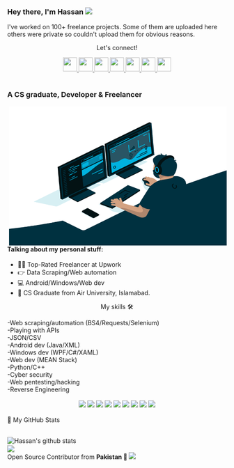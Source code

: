 <!--
**evilgenius786/evilgenius786** is a ✨ _special_ ✨ repository because its `README.md` (this file) appears on your GitHub profile.

Here are some ideas to get you started:

- 🔭 I’m currently working on ...
- 🌱 I’m currently learning ...
- 👯 I’m looking to collaborate on ...
- 🤔 I’m looking for help with ...
- 💬 Ask me about ...
- 📫 How to reach me: ...
- 😄 Pronouns: ...
- ⚡ Fun fact: ...
-->
### Hey there, I'm  Hassan <img src="https://media.giphy.com/media/hvRJCLFzcasrR4ia7z/giphy.gif" width="25px">
<p>I've worked on 100+ freelance projects. Some of them are uploaded here others were private so couldn't upload them for obvious reasons.</p>


<div align="center">
<p align="center">Let's connect!</p>

<a href="https://www.facebook.com/evilgenius786/">
    <img width="32" height="32" src="https://static.xx.fbcdn.net/rsrc.php/yD/r/d4ZIVX-5C-b.ico?_nc_eui2=AeFk0w9o7PzxtXwIY-CspdLRaBWfmC2eGbdoFZ-YLZ4Zt9hIvpQoJVF7mUsk4Az2p_oWB8MwKmvBv-YDMahkkg0Y" />
</a>

<a href="https://www.linkedin.com/in/evil-genius/">
    <img width="32" height="32" src="https://static-exp1.licdn.com/sc/h/al2o9zrvru7aqj8e1x2rzsrca" />
</a>
<a href="https://t.me/evilgenius786">
    <img width="32" height="32" src="https://telegram.org/favicon.ico?3" />
</a>
   

<a href="mailto:786hassan777@gmail.com">
    <img width="32" height="32" src="https://ssl.gstatic.com/ui/v1/icons/mail/rfr/gmail.ico" />
</a>
<a href="https://www.instagram.com/evilgenius786/">
    <img width="32" height="32" src="https://www.instagram.com/static/images/ico/apple-touch-icon-76x76-precomposed.png/666282be8229.png" />
</a>

    
<a href="https://api.whatsapp.com/send?phone=923065855647">
    <img width="32" height="32" src="https://web.whatsapp.com/favicon-64x64.ico" />
</a>

<!-- <a href="https://www.fiverr.com/muhammadhassan7">
    <img width="32" height="32" src="https://npm-assets.fiverrcdn.com/assets/layout/favicon-32x32.3ac9a80.png" />
</a> -->


<a href="https://www.upwork.com/freelancers/~014001996e6b483c27">
    <img width="32" height="32" src="https://www.upwork.com/favicon.ico" />
</a>
</div>

<br>

### A CS graduate, Developer & Freelancer

<img align="right" alt="GIF" src="code.gif" width="500" height="320" />

#### Talking about my personal stuff:

- 🙋‍♂️ Top-Rated Freelancer at Upwork
- 👉 Data Scraping/Web automation
- 💻 Android/Windows/Web dev
- 📑 CS Graduate from Air University, Islamabad.


<div align="center"><p align="center">My skills 🛠</p></div>
-Web scraping/automation (BS4/Requests/Selenium)<br>
-Playing with APIs<br>
-JSON/CSV<br>
-Android dev (Java/XML)<br>
-Windows dev (WPF/C#/XAML)<br>
-Web dev (MEAN Stack)<br>
-Python/C++<br>
-Cyber security<br>
-Web pentesting/hacking<br>
-Reverse Engineering<br>
<br>
<!--https://github.com/alexandresanlim/Badges4-README.md-Profile/blob/master/README.md-->
<div align="center">
    <img src="https://img.shields.io/badge/Python-FFD43B?style=for-the-badge&logo=python&logoColor=darkgreen" />
    <img src="https://img.shields.io/badge/Selenium-43B02A?style=for-the-badge&logo=Selenium&logoColor=white" />
    <img src="https://img.shields.io/badge/C%2B%2B-00599C?style=for-the-badge&logo=c%2B%2B&logoColor=white" />
    <img src="https://img.shields.io/badge/C%23-239120?style=for-the-badge&logo=c-sharp&logoColor=white" />    
    <img src="https://img.shields.io/badge/Java-ED8B00?style=for-the-badge&logo=java&logoColor=white" />    
    <img src="https://img.shields.io/badge/.NET-512BD4?style=for-the-badge&logo=dotnet&logoColor=white" />
    <img src="https://img.shields.io/badge/Node.js-339933?style=for-the-badge&logo=nodedotjs&logoColor=white" />
    <img src="https://img.shields.io/badge/npm-CB3837?style=for-the-badge&logo=npm&logoColor=white" />
    <img src="https://img.shields.io/badge/Express.js-000000?style=for-the-badge&logo=express&logoColor=white" />
</div>
<br>
<summary>📝 My GitHub Stats</summary>
<br>

![Hassan's github stats](https://github-readme-stats.vercel.app/api?username=evilgenius786&theme=gotham&show_icons=true&include_all_commits=true&)
<br>
<img align="center"  src="https://github-readme-stats.vercel.app/api/top-langs/?username=evilgenius786&layout=compact&theme=gotham&count_private=true&include_all_commits=true" />
<br>
Open Source Contributor from <b>Pakistan<b> 💚
![](https://visitor-badge.glitch.me/badge?page_id=evilgenius786.evilgenius786)
<br>

